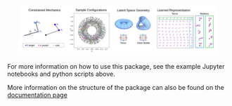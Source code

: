 <p align="center">
<img src="zdoc_img/arm_diagram2.png" width="90%"> 
</p>

For more information on how to use this package, see the example Jupyter notebooks and python scripts above.  

More information on the structure of the package can also be found on the 
[documentation page](http://web.math.ucsb.edu/~atzberg/gd_vae_docs/html/index.html)
